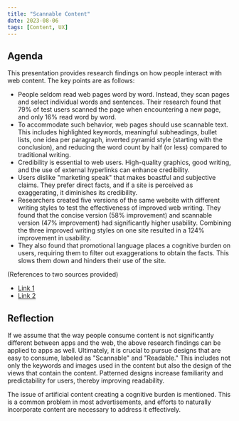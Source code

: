 ```yaml
---
title: "Scannable Content"
date: 2023-08-06
tags: [Content, UX]
---
```

## Agenda

This presentation provides research findings on how people interact with web content. The key points are as follows:

- People seldom read web pages word by word. Instead, they scan pages and select individual words and sentences. Their research found that 79% of test users scanned the page when encountering a new page, and only 16% read word by word.
- To accommodate such behavior, web pages should use scannable text. This includes highlighted keywords, meaningful subheadings, bullet lists, one idea per paragraph, inverted pyramid style (starting with the conclusion), and reducing the word count by half (or less) compared to traditional writing.
- Credibility is essential to web users. High-quality graphics, good writing, and the use of external hyperlinks can enhance credibility.
- Users dislike "marketing speak" that makes boastful and subjective claims. They prefer direct facts, and if a site is perceived as exaggerating, it diminishes its credibility.
- Researchers created five versions of the same website with different writing styles to test the effectiveness of improved web writing. They found that the concise version (58% improvement) and scannable version (47% improvement) had significantly higher usability. Combining the three improved writing styles on one site resulted in a 124% improvement in usability.
- They also found that promotional language places a cognitive burden on users, requiring them to filter out exaggerations to obtain the facts. This slows them down and hinders their use of the site.

(References to two sources provided)
- [Link 1](https://www.nngroup.com/articles/how-users-read-on-the-web/)
- [Link 2](https://www.forbes.com/sites/briansutter/2015/12/18/the-most-overlooked-factor-of-content-marketing/?sh=3270ffb24343)

## Reflection

If we assume that the way people consume content is not significantly different between apps and the web, the above research findings can be applied to apps as well. Ultimately, it is crucial to pursue designs that are easy to consume, labeled as "Scannable" and "Readable." This includes not only the keywords and images used in the content but also the design of the views that contain the content. Patterned designs increase familiarity and predictability for users, thereby improving readability.

The issue of artificial content creating a cognitive burden is mentioned. This is a common problem in most advertisements, and efforts to naturally incorporate content are necessary to address it effectively.
